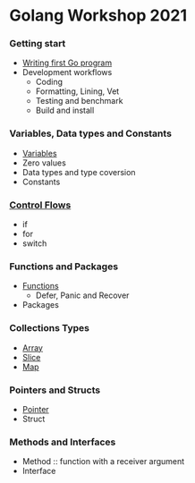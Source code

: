 # Golang Workshop 2021

### Getting start
* [Writing first Go program](https://github.com/up1/course-go-2021/tree/main/demo/hello)
* Development workflows
  * Coding
  * Formatting, Lining, Vet
  * Testing and benchmark
  * Build and install

### Variables, Data types and Constants
* [Variables](https://github.com/up1/course-go-2021/tree/main/demo/variables)
* Zero values
* Data types and type coversion
* Constants

### [Control Flows](https://github.com/up1/course-go-2021/tree/main/demo/control_flow)
* if
* for
* switch

### Functions and Packages
* [Functions](https://github.com/up1/course-go-2021/tree/main/demo/function)
  * Defer, Panic and Recover
* Packages

### Collections Types
* [Array](https://github.com/up1/course-go-2021/tree/main/demo/array)
* [Slice](https://github.com/up1/course-go-2021/tree/main/demo/slice)
* [Map](https://github.com/up1/course-go-2021/tree/main/demo/map)

### Pointers and Structs
* [Pointer](https://github.com/up1/course-go-2021/tree/main/demo/pointer)
* Struct

### Methods and Interfaces
* Method :: function with a receiver argument
* Interface
